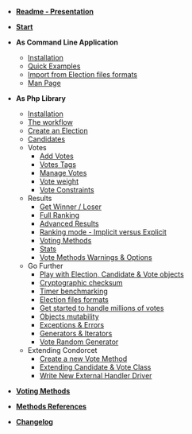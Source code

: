 * [**Readme - Presentation**](/Readme)
* [<span class="condorcet_secondary" style="font-weight:700;">**Start**</span>](1.Start.md) 

* **As Command Line Application** 

  * [Installation](2.AsCommandLineApplication/1.Installation.md) 
  * [Quick Examples](2.AsCommandLineApplication/2.QuickExample.md) 
  * [Import from Election files formats](2.AsCommandLineApplication/3.ImportFromElectionFormat.md) 
  * [Man Page](2.AsCommandLineApplication/4.ManPage.md) 

* **As Php Library** 

  * [Installation](3.AsPhpLibrary/1.Installation.md) 
  * [The workflow](3.AsPhpLibrary/2.WorkFlow.md) 
  * [Create an Election](3.AsPhpLibrary/3.CreateAnElection.md) 
  * [Candidates](3.AsPhpLibrary/4.Candidates.md) 
  * Votes 
    * [Add Votes](3.AsPhpLibrary/5.Votes/1.AddVotes.md) 
    * [Votes Tags](3.AsPhpLibrary/5.Votes/2.VotesTags.md) 
    * [Manage Votes](3.AsPhpLibrary/5.Votes/3.ManageVotes.md) 
    * [Vote weight](3.AsPhpLibrary/5.Votes/4.VoteWeight.md) 
    * [Vote Constraints](3.AsPhpLibrary/5.Votes/5.VoteConstraints.md) 
  * Results 
    * [Get Winner / Loser](3.AsPhpLibrary/6.Results/1.WinnerAndLoser.md) 
    * [Full Ranking](3.AsPhpLibrary/6.Results/2.FullRanking.md) 
    * [Advanced Results](3.AsPhpLibrary/6.Results/3.AdvancedResults.md) 
    * [Ranking mode - Implicit versus Explicit](3.AsPhpLibrary/6.Results/4.ImplicitOrExplicitMod.md) 
    * [Voting Methods](3.AsPhpLibrary/6.Results/5.VotingMethods.md) 
    * [Stats](3.AsPhpLibrary/6.Results/6.Stats.md) 
    * [Vote Methods Warnings & Options](3.AsPhpLibrary/6.Results/7.VoteMethodsWarnings&Options.md) 
  * Go Further 
    * [Play with Election, Candidate & Vote objects](3.AsPhpLibrary/7.GoFurther/1.PlayWithObjects.md) 
    * [Cryptographic checksum](3.AsPhpLibrary/7.GoFurther/2.CryptographicChecksum.md) 
    * [Timer benchmarking](3.AsPhpLibrary/7.GoFurther/3.TimerBenchMarking.md) 
    * [Election files formats](3.AsPhpLibrary/7.GoFurther/4.ElectionFilesFormats.md) 
    * [Get started to handle millions of votes](3.AsPhpLibrary/7.GoFurther/5.GetStartedToHandleMillionsOfVotes.md) 
    * [Objects mutability](3.AsPhpLibrary/7.GoFurther/6.Mutability.md) 
    * [Exceptions & Errors](3.AsPhpLibrary/7.GoFurther/7.Exceptions&Errors.md) 
    * [Generators & Iterators](3.AsPhpLibrary/7.GoFurther/8.Generator&Iterators.md) 
    * [Vote Random Generator](3.AsPhpLibrary/7.GoFurther/9.VoteRandomGenerator.md) 
  * Extending Condorcet 
    * [Create a new Vote Method](3.AsPhpLibrary/8.ExtendingCondorcet/CreateNewVoteMethod.md) 
    * [Extending Candidate & Vote Class](3.AsPhpLibrary/8.ExtendingCondorcet/ExtendingCandidateAndVotes.md) 
    * [Write New External Handler Driver](3.AsPhpLibrary/8.ExtendingCondorcet/WriteNewExternalHandlerDriver.md) 

* [**Voting Methods**](VotingMethods)
* [**Methods References**](MethodsReferences)
* [**Changelog**](Changelog)
